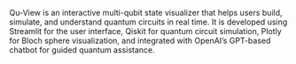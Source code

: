 Qu-View is an interactive multi-qubit state visualizer that helps users build, simulate, and understand quantum circuits in real time.
It is developed using Streamlit for the user interface, Qiskit for quantum circuit simulation, Plotly for Bloch sphere visualization, and integrated with OpenAI’s GPT-based chatbot for guided quantum assistance.
